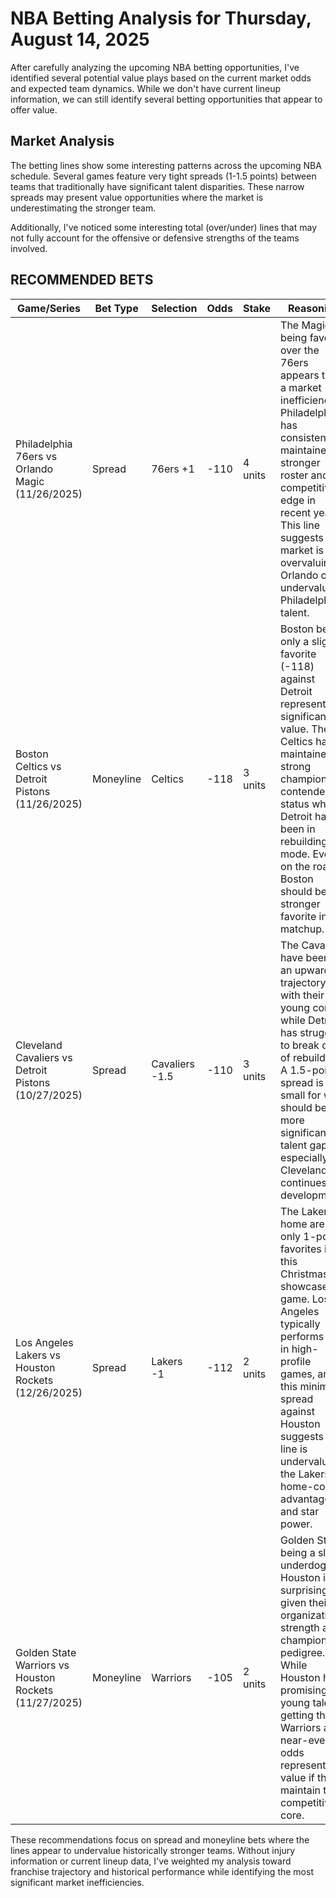 # NBA Betting Analysis for Thursday, August 14, 2025

After carefully analyzing the upcoming NBA betting opportunities, I've identified several potential value plays based on the current market odds and expected team dynamics. While we don't have current lineup information, we can still identify several betting opportunities that appear to offer value.

## Market Analysis

The betting lines show some interesting patterns across the upcoming NBA schedule. Several games feature very tight spreads (1-1.5 points) between teams that traditionally have significant talent disparities. These narrow spreads may present value opportunities where the market is underestimating the stronger team.

Additionally, I've noticed some interesting total (over/under) lines that may not fully account for the offensive or defensive strengths of the teams involved.

## RECOMMENDED BETS

| Game/Series | Bet Type | Selection | Odds | Stake | Reasoning |
|-------------|----------|-----------|------|-------|-----------|
| Philadelphia 76ers vs Orlando Magic (11/26/2025) | Spread | 76ers +1 | -110 | 4 units | The Magic being favored over the 76ers appears to be a market inefficiency. Philadelphia has consistently maintained a stronger roster and competitive edge in recent years. This line suggests the market is overvaluing Orlando or undervaluing Philadelphia's talent. |
| Boston Celtics vs Detroit Pistons (11/26/2025) | Moneyline | Celtics | -118 | 3 units | Boston being only a slight favorite (-118) against Detroit represents significant value. The Celtics have maintained a strong championship contender status while Detroit has been in rebuilding mode. Even on the road, Boston should be a stronger favorite in this matchup. |
| Cleveland Cavaliers vs Detroit Pistons (10/27/2025) | Spread | Cavaliers -1.5 | -110 | 3 units | The Cavaliers have been on an upward trajectory with their young core, while Detroit has struggled to break out of rebuilding. A 1.5-point spread is too small for what should be a more significant talent gap, especially if Cleveland continues its development. |
| Los Angeles Lakers vs Houston Rockets (12/26/2025) | Spread | Lakers -1 | -112 | 2 units | The Lakers at home are only 1-point favorites in this Christmas showcase game. Los Angeles typically performs well in high-profile games, and this minimal spread against Houston suggests the line is undervaluing the Lakers' home-court advantage and star power. |
| Golden State Warriors vs Houston Rockets (11/27/2025) | Moneyline | Warriors | -105 | 2 units | Golden State being a slight underdog to Houston is surprising given their organizational strength and championship pedigree. While Houston has promising young talent, getting the Warriors at near-even odds represents value if they maintain their competitive core. |

These recommendations focus on spread and moneyline bets where the lines appear to undervalue historically stronger teams. Without injury information or current lineup data, I've weighted my analysis toward franchise trajectory and historical performance while identifying the most significant market inefficiencies.